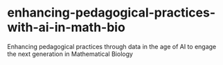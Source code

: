 # enhancing-pedagogical-practices-with-ai-in-math-bio
Enhancing pedagogical practices through data in the age of AI to engage the next generation in Mathematical Biology
